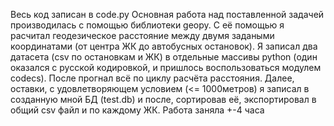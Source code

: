 Весь код записан в code.py
Основная работа над поставленной задачей производилась с помощью библиотеки geopy.
С её помощью я расчитал геодезическое расстояние между двумя задаными координатами (от центра ЖК до автобусных остановок).
Я записал два датасета (csv по остановкам и ЖК) в отдельные массивы python (один оказался с русской кодировкой, и пришлось воспользоваться модулем codecs).
После прогнал всё по циклу расчёта расстояния.
Далее, оставки, с удовлетворяющем условием (<= 1000метров) я записал в созданную мной БД (test.db) и после, сортировав её, экспортировал в общий csv файл и по каждому ЖК.
Работа заняла +-4 часа
